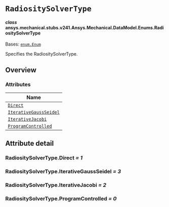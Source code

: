 # `RadiositySolverType`

<a id="ansys.mechanical.stubs.v241.Ansys.Mechanical.DataModel.Enums.RadiositySolverType"></a>

#### *class* ansys.mechanical.stubs.v241.Ansys.Mechanical.DataModel.Enums.RadiositySolverType

Bases: [`enum.Enum`](https://docs.python.org/3/library/enum.html#enum.Enum)

Specifies the RadiositySolverType.

<!-- !! processed by numpydoc !! -->

<a id="overview"></a>

## Overview

### Attributes

| Name |
| --------------------------------------------------------------------- |
| [`Direct`](#RadiositySolverType.Direct) |
| [`IterativeGaussSeidel`](#RadiositySolverType.IterativeGaussSeidel) |
| [`IterativeJacobi`](#RadiositySolverType.IterativeJacobi) |
| [`ProgramControlled`](#RadiositySolverType.ProgramControlled) |

<a id="attribute-detail"></a>

## Attribute detail

<a id="RadiositySolverType.Direct"></a>

### RadiositySolverType.Direct *= 1*

<a id="RadiositySolverType.IterativeGaussSeidel"></a>

### RadiositySolverType.IterativeGaussSeidel *= 3*

<a id="RadiositySolverType.IterativeJacobi"></a>

### RadiositySolverType.IterativeJacobi *= 2*

<a id="RadiositySolverType.ProgramControlled"></a>

### RadiositySolverType.ProgramControlled *= 0*


